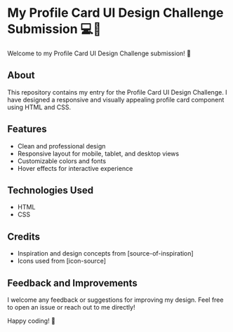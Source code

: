 # My Profile Card UI Design Challenge Submission 💻🎨

Welcome to my Profile Card UI Design Challenge submission! 🚀

## About

This repository contains my entry for the Profile Card UI Design Challenge. I have designed a responsive and visually appealing profile card component using HTML and CSS.

## Features

- Clean and professional design
- Responsive layout for mobile, tablet, and desktop views
- Customizable colors and fonts
- Hover effects for interactive experience

## Technologies Used

- HTML
- CSS

## Credits

- Inspiration and design concepts from [source-of-inspiration]
- Icons used from [icon-source]

## Feedback and Improvements

I welcome any feedback or suggestions for improving my design. Feel free to open an issue or reach out to me directly!

Happy coding! 🎉

